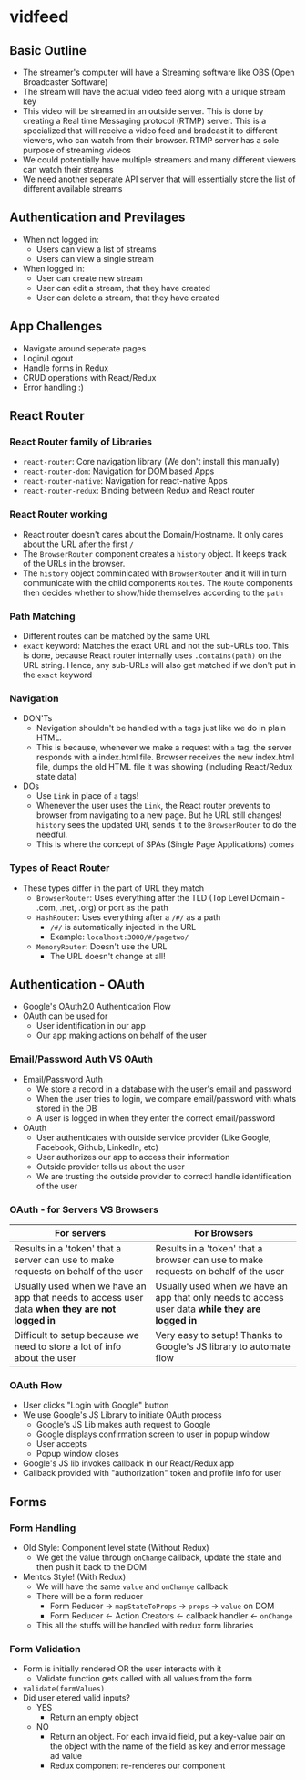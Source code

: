 # vidfeed

## Basic Outline

- The streamer's computer will have a Streaming software like OBS (Open Broadcaster Software)
- The stream will have the actual video feed along with a unique stream key
- This video will be streamed in an outside server. This is done by creating a Real time Messaging protocol (RTMP) server. This is a specialized that will receive a video feed and bradcast it to different viewers, who can watch from their browser. RTMP server has a sole purpose of streaming videos
- We could potentially have multiple streamers and many different viewers can watch their streams
- We need another seperate API server that will essentially store the list of different available streams

## Authentication and Previlages

- When not logged in:
  - Users can view a list of streams
  - Users can view a single stream
- When logged in:
  - User can create new stream
  - User can edit a stream, that they have created
  - User can delete a stream, that they have created

## App Challenges

- Navigate around seperate pages
- Login/Logout
- Handle forms in Redux
- CRUD operations with React/Redux
- Error handling :)

## React Router

### React Router family of Libraries

- `react-router`: Core navigation library (We don't install this manually)
- `react-router-dom`: Navigation for DOM based Apps
- `react-router-native`: Navigation for react-native Apps
- `react-router-redux`: Binding between Redux and React router

### React Router working

- React router doesn't cares about the Domain/Hostname. It only cares about the URL after the first `/`
- The `BrowserRouter` component creates a `history` object. It keeps track of the URLs in the browser.
- The `history` object comminicated with `BrowserRouter` and it will in turn communicate with the child components `Route`s. The `Route` components then decides whether to show/hide themselves according to the `path`

### Path Matching

- Different routes can be matched by the same URL
- `exact` keyword: Matches the exact URL and not the sub-URLs too. This is done, because React router internally uses `.contains(path)` on the URL string. Hence, any sub-URLs will also get matched if we don't put in the `exact` keyword

### Navigation

- DON'Ts
  - Navigation shouldn't be handled with `a` tags just like we do in plain HTML.
  - This is because, whenever we make a request with `a` tag, the server responds with a index.html file. Browser receives the new index.html file, dumps the old HTML file it was showing (including React/Redux state data)
- DOs
  - Use `Link` in place of `a` tags!
  - Whenever the user uses the `Link`, the React router prevents to browser from navigating to a new page. But he URL still changes! `history` sees the updated URl, sends it to the `BrowserRouter` to do the needful.
  - This is where the concept of SPAs (Single Page Applications) comes

### Types of React Router

- These types differ in the part of URL they match
  - `BrowserRouter`: Uses everything after the TLD (Top Level Domain - .com, .net, .org) or port as the path
  - `HashRouter`: Uses everything after a `/#/` as a path
    - `/#/` is automatically injected in the URL
    - Example: `localhost:3000/#/pagetwo/`
  - `MemoryRouter`: Doesn't use the URL
    - The URL doesn't change at all!

## Authentication - OAuth

- Google's OAuth2.0 Authentication Flow
- OAuth can be used for
  - User identification in our app
  - Our app making actions on behalf of the user

### Email/Password Auth VS OAuth

- Email/Password Auth
  - We store a record in a database with the user's email and password
  - When the user tries to login, we compare email/password with whats stored in the DB
  - A user is logged in when they enter the correct email/password
- OAuth
  - User authenticates with outside service provider (Like Google, Facebook, Github, LinkedIn, etc)
  - User authorizes our app to access their information
  - Outside provider tells us about the user
  - We are trusting the outside provider to correctl handle identification of the user

### OAuth - for Servers VS Browsers

| For servers                                                                                     | For Browsers                                                                                      |
| ----------------------------------------------------------------------------------------------- | ------------------------------------------------------------------------------------------------- |
| Results in a 'token' that a server can use to make requests on behalf of the user               | Results in a 'token' that a browser can use to make requests on behalf of the user                |
| Usually used when we have an app that needs to access user data **when they are not logged in** | Usually used when we have an app that only needs to access user data **while they are logged in** |
| Difficult to setup because we need to store a lot of info about the user                        | Very easy to setup! Thanks to Google's JS library to automate flow                                |

### OAuth Flow

- User clicks "Login with Google" button
- We use Google's JS Library to initiate OAuth process
  - Google's JS Lib makes auth request to Google
  - Google displays confirmation screen to user in popup window
  - User accepts
  - Popup window closes
- Google's JS lib invokes callback in our React/Redux app
- Callback provided with "authorization" token and profile info for user

## Forms

### Form Handling

- Old Style: Component level state (Without Redux)
  - We get the value through `onChange` callback, update the state and then push it back to the DOM
- Mentos Style! (With Redux)
  - We will have the same `value` and `onChange` callback
  - There will be a form reducer
    - Form Reducer → `mapStateToProps` → `props` → `value` on DOM
    - Form Reducer ← Action Creators ← callback handler ← `onChange`
  - This all the stuffs will be handled with redux form libraries

### Form Validation

- Form is initially rendered OR the user interacts with it
  - Validate function gets called with all values from the form
- `validate(formValues)`
- Did user etered valid inputs?
  - YES
    - Return an empty object
  - NO
    - Return an object. For each invalid field, put a key-value pair on the object with the name of the field as key and error message ad value
    - Redux component re-renderes our component
